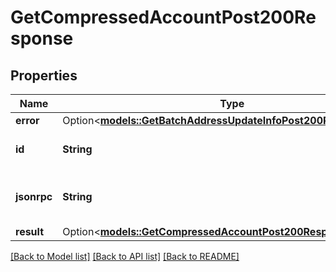 # GetCompressedAccountPost200Response

## Properties

Name | Type | Description | Notes
------------ | ------------- | ------------- | -------------
**error** | Option<[**models::GetBatchAddressUpdateInfoPost200ResponseError**](_getBatchAddressUpdateInfo_post_200_response_error.md)> |  | [optional]
**id** | **String** | An ID to identify the response. | 
**jsonrpc** | **String** | The version of the JSON-RPC protocol. | 
**result** | Option<[**models::GetCompressedAccountPost200ResponseResult**](_getCompressedAccount_post_200_response_result.md)> |  | [optional]

[[Back to Model list]](../README.md#documentation-for-models) [[Back to API list]](../README.md#documentation-for-api-endpoints) [[Back to README]](../README.md)


